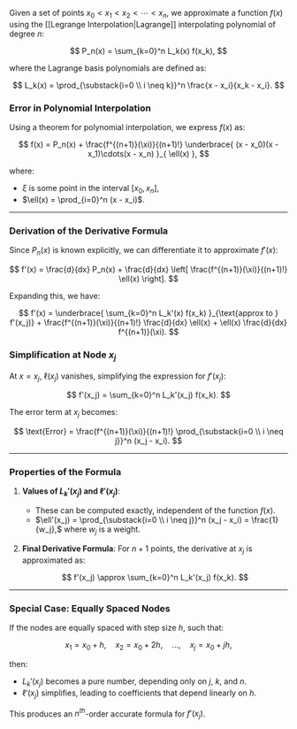 Given a set of points $x_0 < x_1 < x_2 < \cdots < x_n$, we approximate a function $f(x)$ using the [[Legrange Interpolation|Lagrange]] interpolating polynomial of degree $n$:

$$
P_n(x) = \sum_{k=0}^n L_k(x) f(x_k),
$$

where the Lagrange basis polynomials are defined as:

$$
L_k(x) = \prod_{\substack{i=0 \\ i \neq k}}^n \frac{x - x_i}{x_k - x_i}.
$$

### Error in Polynomial Interpolation

Using a theorem for polynomial interpolation, we express $f(x)$ as:

$$
f(x) = P_n(x) + \frac{f^{(n+1)}(\xi)}{(n+1)!} \underbrace{ (x - x_0)(x - x_1)\cdots(x - x_n) }_{ \ell(x) },
$$

where:
- $\xi$ is some point in the interval $[x_0, x_n]$,
- $\ell(x) = \prod_{i=0}^n (x - x_i)$.

---

### Derivation of the Derivative Formula

Since $P_n(x)$ is known explicitly, we can differentiate it to approximate $f'(x)$:

$$
f'(x) = \frac{d}{dx} P_n(x) + \frac{d}{dx} \left[ \frac{f^{(n+1)}(\xi)}{(n+1)!} \ell(x) \right].
$$

Expanding this, we have:

$$
f'(x) = \underbrace{ \sum_{k=0}^n L_k'(x) f(x_k) }_{\text{approx to } f'(x_j)} + \frac{f^{(n+1)}(\xi)}{(n+1)!} \frac{d}{dx} \ell(x) + \ell(x) \frac{d}{dx} f^{(n+1)}(\xi).
$$

### Simplification at Node $x_j$

At $x = x_j$, $\ell(x_j)$ vanishes, simplifying the expression for $f'(x_j)$:

$$
f'(x_j) = \sum_{k=0}^n L_k'(x_j) f(x_k).
$$

The error term at $x_j$ becomes:

$$
\text{Error} = \frac{f^{(n+1)}(\xi)}{(n+1)!} \prod_{\substack{i=0 \\ i \neq j}}^n (x_j - x_i).
$$

---

### Properties of the Formula

1. **Values of $L_k'(x_j)$ and $\ell'(x_j)$**:
   - These can be computed exactly, independent of the function $f(x)$.
   - $\ell'(x_j) = \prod_{\substack{i=0 \\ i \neq j}}^n (x_j - x_i) = \frac{1}{w_j},$ where $w_j$ is a weight.

2. **Final Derivative Formula**:
   For $n+1$ points, the derivative at $x_j$ is approximated as:

   $$
   f'(x_j) \approx \sum_{k=0}^n L_k'(x_j) f(x_k).
   $$

---

### Special Case: Equally Spaced Nodes

If the nodes are equally spaced with step size $h$, such that:

$$
x_1 = x_0 + h, \quad x_2 = x_0 + 2h, \quad \dots, \quad x_j = x_0 + jh,
$$

then:

- $L_k'(x_j)$ becomes a pure number, depending only on $j$, $k$, and $n$.
- $\ell'(x_j)$ simplifies, leading to coefficients that depend linearly on $h$.

This produces an $n^{th}$-order accurate formula for $f'(x_j)$.

